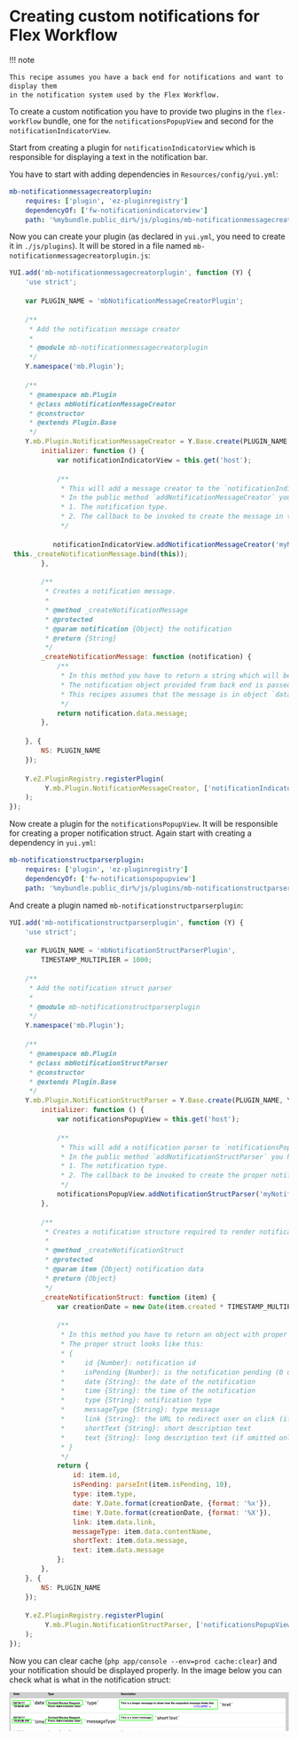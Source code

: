 # Creating custom notifications for Flex Workflow

!!! note

    This recipe assumes you have a back end for notifications and want to display them
    in the notification system used by the Flex Workflow.

To create a custom notification you have to provide two plugins in the `flex-workflow` bundle,
one for the `notificationsPopupView` and second for the `notificationIndicatorView`.

Start from creating a plugin for `notificationIndicatorView` which is responsible for displaying a text in the notification bar.

You have to start with adding dependencies in `Resources/config/yui.yml`: 

``` yaml
mb-notificationmessagecreatorplugin:
    requires: ['plugin', 'ez-pluginregistry']
    dependencyOf: ['fw-notificationindicatorview']
    path: '%mybundle.public_dir%/js/plugins/mb-notificationmessagecreatorplugin.js'
```

Now you can create your plugin (as declared in `yui.yml`, you need to create it in `./js/plugins`).
It will be stored in a file named `mb-notificationmessagecreatorplugin.js`: 

``` javascript
YUI.add('mb-notificationmessagecreatorplugin', function (Y) {
    'use strict';

    var PLUGIN_NAME = 'mbNotificationMessageCreatorPlugin';

    /**
     * Add the notification message creator
     *
     * @module mb-notificationmessagecreatorplugin
     */
    Y.namespace('mb.Plugin');

    /**
     * @namespace mb.Plugin
     * @class mbNotificationMessageCreator
     * @constructor
     * @extends Plugin.Base
     */
    Y.mb.Plugin.NotificationMessageCreator = Y.Base.create(PLUGIN_NAME, Y.Plugin.Base, [], {
        initializer: function () {
            var notificationIndicatorView = this.get('host');

            /**
             * This will add a message creator to the `notificationIndicatorView`.
             * In the public method `addNotificationMessageCreator` you have to provide:
             * 1. The notification type.
             * 2. The callback to be invoked to create the message in the notification bar.
             */

           notificationIndicatorView.addNotificationMessageCreator('myNotificationType',
 this._createNotificationMessage.bind(this));
        },

        /**
         * Creates a notification message.
         *
         * @method _createNotificationMessage
         * @protected
         * @param notification {Object} the notification
         * @return {String}
         */
        _createNotificationMessage: function (notification) {
            /**
             * In this method you have to return a string which will be displayed in the notification bar.
             * The notification object provided from back end is passed to this method.
             * This recipes assumes that the message is in object `data`.
             */
            return notification.data.message;
        },

    }, {
        NS: PLUGIN_NAME
    });

    Y.eZ.PluginRegistry.registerPlugin(
         Y.mb.Plugin.NotificationMessageCreator, ['notificationIndicatorView']
    );
});
```

Now create a plugin for the `notificationsPopupView`. It will be responsible for creating a proper notification struct.
Again start with creating a dependency in `yui.yml`:

``` yaml
mb-notificationstructparserplugin:
    requires: ['plugin', 'ez-pluginregistry']
    dependencyOf: ['fw-notificationspopupview']
    path: '%mybundle.public_dir%/js/plugins/mb-notificationstructparserplugin.js'
```

And create a plugin named `mb-notificationstructparserplugin`:

``` javascript
YUI.add('mb-notificationstructparserplugin', function (Y) {
    'use strict';

    var PLUGIN_NAME = 'mbNotificationStructParserPlugin',
        TIMESTAMP_MULTIPLIER = 1000;

    /**
     * Add the notification struct parser
     *
     * @module mb-notificationstructparserplugin
     */
    Y.namespace('mb.Plugin');

    /**
     * @namespace mb.Plugin
     * @class mbNotificationStructParser
     * @constructor
     * @extends Plugin.Base
     */
    Y.mb.Plugin.NotificationStructParser = Y.Base.create(PLUGIN_NAME, Y.Plugin.Base, [], {
        initializer: function () {
            var notificationsPopupView = this.get('host');

            /**
             * This will add a notification parser to `notificationsPopupView`.
             * In the public method `addNotificationStructParser` you have to provide:
             * 1. The notification type.
             * 2. The callback to be invoked to create the proper notification struct.
             */
            notificationsPopupView.addNotificationStructParser('myNotificationType', this._createNotificationStruct.bind(this));
        },

        /**
         * Creates a notification structure required to render notifications
         *
         * @method _createNotificationStruct
         * @protected
         * @param item {Object} notification data
         * @return {Object}
         */
        _createNotificationStruct: function (item) {
            var creationDate = new Date(item.created * TIMESTAMP_MULTIPLIER);

            /**
             * In this method you have to return an object with proper notification struct.
             * The proper struct looks like this:
             * {
             *     id {Number}: notification id
             *     isPending {Number}: is the notification pending (0 or 1)
             *     date {String}: the date of the notification
             *     time {String}: the time of the notification
             *     type {String}: notification type
             *     messageType {String}: type message
             *     link {String}: the URL to redirect user on click (if omitted will only close popup)
             *     shortText {String}: short description text
             *     text {String}: long description text (if omitted only shortText will be displayed)
             * }
             */
            return {
                id: item.id,
                isPending: parseInt(item.isPending, 10),
                type: item.type,
                date: Y.Date.format(creationDate, {format: '%x'}),
                time: Y.Date.format(creationDate, {format: '%X'}),
                link: item.data.link,
                messageType: item.data.contentName,
                shortText: item.data.message,
                text: item.data.message
            };
        },
    }, {
        NS: PLUGIN_NAME
    });

    Y.eZ.PluginRegistry.registerPlugin(
         Y.mb.Plugin.NotificationStructParser, ['notificationsPopupView']
    );
});
```

Now you can clear cache (`php app/console --env=prod cache:clear`) and your notification should be displayed properly.
In the image below you can check what is what in the notification struct:  

![Notification](img/notification.png)
